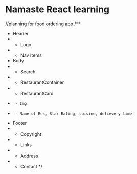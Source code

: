 # Namaste React learning

//planning for food ordering app
/**
 * Header
 *  - Logo
 *  - Nav Items
 * Body
 *  - Search
 *  - RestaurantContainer
 *    - RestaurantCard
 *      - Img
 *      - Name of Res, Star Rating, cuisine, delievery time
 * Footer
 *  - Copyright
 *  - Links
 *  - Address
 *  - Contact
 */